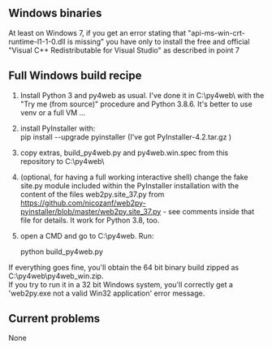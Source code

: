 ## Windows binaries

At least on Windows 7, if you get an error stating that "api-ms-win-crt-runtime-l1-1-0.dll is missing" you have only to install
the free and official "Visual C++ Redistributable for Visual Studio" as described in point 7


## Full Windows build recipe


1. Install Python 3 and py4web as usual. I've done it in C:\py4web\ with the "Try me (from source)" procedure and Python 3.8.6. It's better to use venv or a full VM ...
1. install PyInstaller with:  
        pip install  --upgrade pyinstaller  (I've got PyInstaller-4.2.tar.gz )  
1. copy extras, build_py4web.py and py4web.win.spec from this repository to C:\py4web\
1. (optional, for having a full working interactive shell) change the fake site.py module included within the PyInstaller installation with the content of the files web2py.site_37.py 
   from https://github.com/nicozanf/web2py-pyinstaller/blob/master/web2py.site_37.py - see comments inside that file for details. It work for Python 3.8, too.
1. open a CMD and go to C:\py4web. Run:

    python build_py4web.py

If everything goes fine, you'll obtain the 64 bit binary build zipped as C:\py4web\py4web_win.zip.  
If you try to run it in a 32 bit Windows system, you'll correctly get a 'web2py.exe not a valid Win32 application' error message.


## Current problems

None